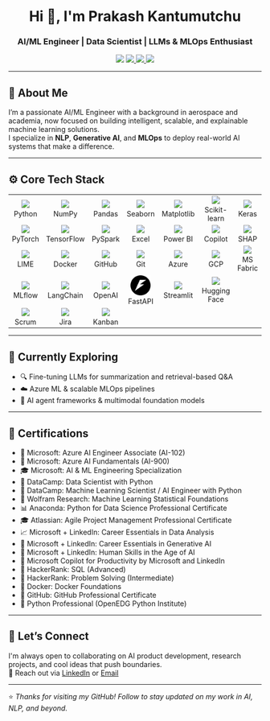 <h1 align="center">Hi 👋, I'm Prakash Kantumutchu</h1>
<h3 align="center">AI/ML Engineer | Data Scientist | LLMs & MLOps Enthusiast</h3>

<p align="center">
  <img src="https://img.shields.io/badge/-Kolkata,%20India-blue?style=flat-square&logo=google-maps" />
  <a href="mailto:k.prakashofficial@gmail.com">
    <img src="https://img.shields.io/badge/Email-k.prakashofficial@gmail.com-red?style=flat-square&logo=gmail" />
  </a>
  <a href="https://www.linkedin.com/in/prakash-kantumutchu/">
    <img src="https://img.shields.io/badge/LinkedIn-Prakash%20Kantumutchu-blue?style=flat-square&logo=linkedin" />
  </a>
  <a href="https://www.datacamp.com/portfolio/kprakashofficial">
    <img src="https://img.shields.io/badge/DataCamp-Portfolio-success?style=flat-square&logo=datacamp" />
  </a>
</p>

---

## 🧠 About Me

I’m a passionate AI/ML Engineer with a background in aerospace and academia, now focused on building intelligent, scalable, and explainable machine learning solutions.  
I specialize in **NLP**, **Generative AI**, and **MLOps** to deploy real-world AI systems that make a difference.

---

## ⚙️ Core Tech Stack

<table>
  <tr>
    <td align="center"><img src="https://cdn.jsdelivr.net/gh/devicons/devicon/icons/python/python-original.svg" width="40"/><br/>Python</td>
    <td align="center"><img src="https://cdn.jsdelivr.net/gh/devicons/devicon/icons/numpy/numpy-original.svg" width="40"/><br/>NumPy</td>
    <td align="center"><img src="https://cdn.jsdelivr.net/gh/devicons/devicon/icons/pandas/pandas-original.svg" width="40"/><br/>Pandas</td>
    <td align="center"><img src="https://seaborn.pydata.org/_static/logo-wide-lightbg.svg" width="70"/><br/>Seaborn</td>
    <td align="center"><img src="https://matplotlib.org/_static/images/logo2.svg" width="70"/><br/>Matplotlib</td>
    <td align="center"><img src="https://scikit-learn.org/stable/_static/scikit-learn-logo-small.png" width="40"/><br/>Scikit-learn</td>
    <td align="center"><img src="https://upload.wikimedia.org/wikipedia/commons/a/ae/Keras_logo.svg" width="40"/><br/>Keras</td>
  </tr>
  <tr>
    <td align="center"><img src="https://cdn.jsdelivr.net/gh/devicons/devicon/icons/pytorch/pytorch-original.svg" width="40"/><br/>PyTorch</td>
    <td align="center"><img src="https://cdn.jsdelivr.net/gh/devicons/devicon/icons/tensorflow/tensorflow-original.svg" width="40"/><br/>TensorFlow</td>
    <td align="center"><img src="https://raw.githubusercontent.com/simple-icons/simple-icons/develop/icons/pyspark.svg" width="40"/><br/>PySpark</td>
    <td align="center"><img src="https://upload.wikimedia.org/wikipedia/commons/thumb/c/cf/Microsoft_Office_Excel_%282018%E2%80%93present%29.svg/512px-Microsoft_Office_Excel_%282018%E2%80%93present%29.svg.png" width="40"/><br/>Excel</td>
    <td align="center"><img src="https://upload.wikimedia.org/wikipedia/commons/c/cf/Power_BI_logo.svg" width="40"/><br/>Power BI</td>
    <td align="center"><img src="https://github.githubassets.com/images/modules/logos_page/GitHub-Copilot.png" width="60"/><br/>Copilot</td>
    <td align="center"><img src="https://raw.githubusercontent.com/github/explore/main/topics/shap/shap.png" width="40"/><br/>SHAP</td>
  </tr>
  <tr>
    <td align="center"><img src="https://raw.githubusercontent.com/github/explore/main/topics/lime/lime.png" width="40"/><br/>LIME</td>
    <td align="center"><img src="https://cdn.jsdelivr.net/gh/devicons/devicon/icons/docker/docker-original.svg" width="40"/><br/>Docker</td>
    <td align="center"><img src="https://cdn.jsdelivr.net/gh/devicons/devicon/icons/github/github-original.svg" width="40"/><br/>GitHub</td>
    <td align="center"><img src="https://cdn.jsdelivr.net/gh/devicons/devicon/icons/git/git-original.svg" width="40"/><br/>Git</td>
    <td align="center"><img src="https://cdn.jsdelivr.net/gh/devicons/devicon/icons/azure/azure-original.svg" width="40"/><br/>Azure</td>
    <td align="center"><img src="https://cloud.google.com/_static/cloud/images/social-icon-google-cloud-1200-630.png" width="60"/><br/>GCP</td>
    <td align="center"><img src="https://learn.microsoft.com/en-us/fabric/media/fabric-logo.png" width="60"/><br/>MS Fabric</td>
  </tr>
  <tr>
    <td align="center"><img src="https://mlflow.org/docs/latest/_static/MLflow-logo-final-black.png" width="60"/><br/>MLflow</td>
    <td align="center"><img src="https://raw.githubusercontent.com/github/explore/main/topics/langchain/langchain.png" width="40"/><br/>LangChain</td>
    <td align="center"><img src="https://cdn.worldvectorlogo.com/logos/openai-icon.svg" width="40"/><br/>OpenAI</td>
    <td align="center"><img src="https://raw.githubusercontent.com/simple-icons/simple-icons/develop/icons/fastapi.svg" width="40"/><br/>FastAPI</td>
    <td align="center"><img src="https://streamlit.io/images/brand/streamlit-logo-primary-colormark-darktext.png" width="60"/><br/>Streamlit</td>
    <td align="center"><img src="https://huggingface.co/front/assets/huggingface_logo-noborder.svg" width="40"/><br/>Hugging Face</td>
  </tr>
  <tr>
    <td align="center"><img src="https://upload.wikimedia.org/wikipedia/commons/5/5b/Scrum_Alliance_logo.png" width="50"/><br/>Scrum</td>
    <td align="center"><img src="https://cdn.worldvectorlogo.com/logos/jira-1.svg" width="40"/><br/>Jira</td>
    <td align="center"><img src="https://upload.wikimedia.org/wikipedia/commons/thumb/4/4c/Kanban_board_example.svg/600px-Kanban_board_example.svg.png" width="50"/><br/>Kanban</td>
  </tr>
</table>

---

## 🚀 Currently Exploring

- 🔍 Fine-tuning LLMs for summarization and retrieval-based Q&A  
- ☁️ Azure ML & scalable MLOps pipelines  
- 🧠 AI agent frameworks & multimodal foundation models

---

## 🏅 Certifications

- 🧠 Microsoft: Azure AI Engineer Associate (AI-102)  
- 🧠 Microsoft: Azure AI Fundamentals (AI-900)  
- 🎓 Microsoft: AI & ML Engineering Specialization  
- 🧠 DataCamp: Data Scientist with Python  
- 🧠 DataCamp: Machine Learning Scientist / AI Engineer with Python  
- 🧪 Wolfram Research: Machine Learning Statistical Foundations  
- 📊 Anaconda: Python for Data Science Professional Certificate  
- 🎓 Atlassian: Agile Project Management Professional Certificate  
- 📈 Microsoft + LinkedIn: Career Essentials in Data Analysis  
- 🤖 Microsoft + LinkedIn: Career Essentials in Generative AI  
- 🧠 Microsoft + LinkedIn: Human Skills in the Age of AI
- 🧠 Microsoft Copilot for Productivity by Microsoft and LinkedIn  
- 🧾 HackerRank: SQL (Advanced)  
- 🧾 HackerRank: Problem Solving (Intermediate)  
- 🐳 Docker: Docker Foundations  
- 🐙 GitHub: GitHub Professional Certificate  
- 🐍 Python Professional (OpenEDG Python Institute)

---

## 🤝 Let’s Connect

I'm always open to collaborating on AI product development, research projects, and cool ideas that push boundaries.  
📩 Reach out via [LinkedIn](https://www.linkedin.com/in/prakash-kantumutchu/) or [Email](mailto:k.prakashofficial@gmail.com)

---

⭐️ *Thanks for visiting my GitHub! Follow to stay updated on my work in AI, NLP, and beyond.*
